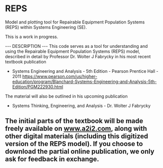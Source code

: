 # REPS
Model and plotting tool for Repairable Equipment Population Systems (REPS) within Systems Engineering (SE).

This is a work in progress.


--- DESCRIPTION ---
This code serves as a tool for understanding and using the Repairable Equipment Population Systems (REPS) model,
  described in detail by Professor Dr. Wolter J Fabrycky in his most recent textbook publication
  
- Systems Engineering and Analysis - 5th Edition - Pearson Prentice Hall - 2011
https://www.pearson.com/us/higher-education/program/Blanchard-Systems-Engineering-and-Analysis-5th-Edition/PGM222930.html
  
The material will also be outlined in his upcoming publication

- Systems Thinking, Engineering, and Analysis - Dr. Wolter J Fabrycky
  
The initial parts of the textbook will be made freely available on www.a2i2.com, along with other digital materials
  (including this digitized version of the REPS model).  If you choose to download the partial online publication,
  we only ask for feedback in exchange.
-------------------
  
